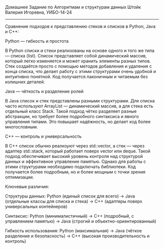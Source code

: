 Домашнее Задание по Алгоритмам и структурам данных
Штойк Валерия Игоревна, УИБО-14-24
__________________________________________________________
Сравнение подходов к представлению стеков и списков в Python, Java и C++:


Python — гибкость и простота

В Python списки и стеки реализованы на основе одного и того же типа — списка (list). Список представляет собой динамический массив, который легко изменяется и может хранить элементы разных типов. Стек создаётся просто с помощью методов добавления и удаления с конца списка, что делает работу с этими структурами очень удобной и интуитивно понятной. Код получается лаконичным и читаемым без излишних деталей.


Java — чёткость и разделение ролей

В Java список и стек представлены разными структурами. Для списка часто используют ArrayList — динамический массив, а для стека есть отдельный класс Stack. Такой подход чётко разделяет разные абстракции, но требует более подробного синтаксиса и явного управления типами. Это повышает надёжность, но делает код более многословным.


C++ — контроль и универсальность

В C++ список обычно реализуют через std::vector, а стек — через адаптер std::stack, который работает поверх vector или deque. Такой подход обеспечивает высокий уровень контроля над структурой данных и эффективное управление памятью. Однако для работы с этими структурами необходимо подключать библиотеки. Код получается более подробным, но и более мощным с точки зрения оптимизации.


Ключевые различия:

Структуры данных: Python (единый список для всего) → Java (отдельные классы для списка и стека) → C++ (адаптеры поверх универсальных контейнеров)

Синтаксис: Python (минималистичный) → C++ (подробный, с управлением памятью) → Java (строгий и объектно-ориентированный)

Гибкость использования: Python (максимальная) → Java (чёткое разделение и безопасность) → C++ (высокая производительность и контроль)
